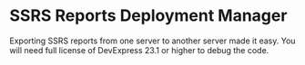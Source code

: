 # SSRS Reports Deployment Manager
Exporting SSRS reports from one server to another server made it easy. You will need full license of DevExpress  23.1 or higher to debug the code.
